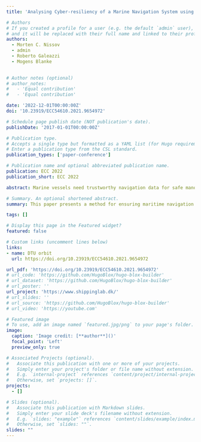 ```yaml
---
title: 'Analysing Cyber-resiliency of a Marine Navigation System using Behavioural Relations'

# Authors
# If you created a profile for a user (e.g. the default `admin` user), write the username (folder name) here
# and it will be replaced with their full name and linked to their profile.
authors:
  - Morten C. Nissov
  - admin
  - Roberto Galeazzi
  - Mogens Blanke
  

# Author notes (optional)
# author_notes:
#   - 'Equal contribution'
#   - 'Equal contribution'

date: '2022-12-01T00:00:00Z'
doi: '10.23919/ECC54610.2021.9654972'

# Schedule page publish date (NOT publication's date).
publishDate: '2017-01-01T00:00:00Z'

# Publication type.
# Accepts a single type but formatted as a YAML list (for Hugo requirements).
# Enter a publication type from the CSL standard.
publication_types: ['paper-conference']

# Publication name and optional abbreviated publication name.
publication: ECC 2022
publication_short: ECC 2022

abstract: Marine vessels need trustworthy navigation data for safe manoeuvring, but threats exist for external manipulation of signals and on-board systems. This paper employs analysis of behaviours to cross-validate that instruments provide correct information. Deviations from normal behaviour could be effects of malicious cyber-attack or instrument malfunction. Independent of the root cause, faulty information need be disregarded for navigation. This paper shows how instruments’ violation of correct behaviour can be detected and isolated during near-coast navigation. The approach is to analyse topology of information flow and information processing, also referred to as structural analysis. The paper addresses the diagnosis potential for isolation of erroneous information about state of own ship and of surrounding objects. The analysis includes position, ship speed, and heading, which could lead to errors in navigation, to collision or grounding. The paper addresses required sensors, according to the International Maritime Organizations (IMO) Safety of Life at Sea (SOLAS), and also presents potential gains by inclusion of computer vision. Showing that all single and several cases of simultaneous defects are discovered, for own ship and in surroundings, the results demonstrate that resilience of navigation information can be obtained for vessels sailing in coastal waters.

# Summary. An optional shortened abstract.
summary: This paper presents a method for ensuring maritime navigation safety by using behavior analysis and structural analysis of information flow to detect and isolate incorrect navigation data, potentially caused by cyber-attacks or instrument malfunctions, in marine vessels, emphasizing the importance of adhering to International Maritime Organization standards and the potential integration of computer vision to enhance navigation resilience, especially in coastal waters.

tags: []

# Display this page in the Featured widget?
featured: false

# Custom links (uncomment lines below)
links:
- name: DTU orbit
  url: https://doi.org/10.23919/ECC54610.2021.9654972

url_pdf: 'https://doi.org/10.23919/ECC54610.2021.9654972'
# url_code: 'https://github.com/HugoBlox/hugo-blox-builder'
# url_dataset: 'https://github.com/HugoBlox/hugo-blox-builder'
# url_poster: ''
url_project: 'https://www.shippinglab.dk/'
# url_slides: ''
# url_source: 'https://github.com/HugoBlox/hugo-blox-builder'
# url_video: 'https://youtube.com'

# Featured image
# To use, add an image named `featured.jpg/png` to your page's folder.
image:
  caption: 'Image credit: [**author**]()'
  focal_point: 'Left'
  preview_only: true

# Associated Projects (optional).
#   Associate this publication with one or more of your projects.
#   Simply enter your project's folder or file name without extension.
#   E.g. `internal-project` references `content/project/internal-project/index.md`.
#   Otherwise, set `projects: []`.
projects:
  - []

# Slides (optional).
#   Associate this publication with Markdown slides.
#   Simply enter your slide deck's filename without extension.
#   E.g. `slides: "example"` references `content/slides/example/index.md`.
#   Otherwise, set `slides: ""`.
slides: ""
---
```


<!-- {{% callout note %}}
Click the _Cite_ button above to demo the feature to enable visitors to import publication metadata into their reference management software.
{{% /callout %}}

{{% callout note %}}
Create your slides in Markdown - click the _Slides_ button to check out the example.
{{% /callout %}}

Add the publication's **full text** or **supplementary notes** here. You can use rich formatting such as including [code, math, and images](https://docs.hugoblox.com/content/writing-markdown-latex/). -->
